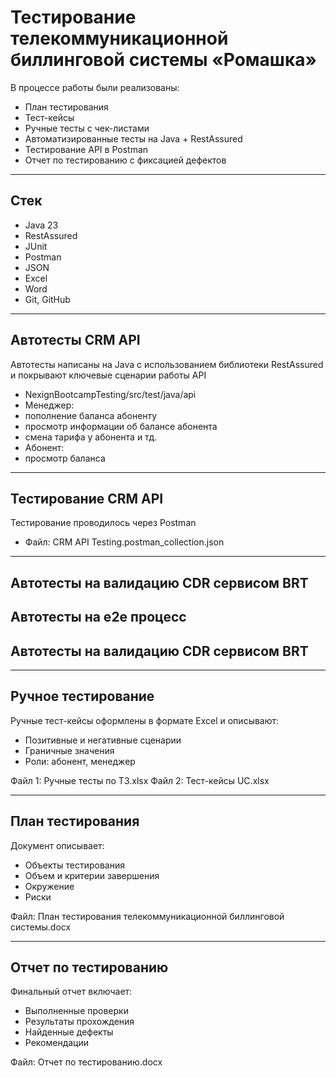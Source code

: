 # Тестирование телекоммуникационной биллинговой системы «Ромашка»

В процессе работы были реализованы:

* План тестирования
* Тест-кейсы
* Ручные тесты с чек-листами
* Автоматизированные тесты на Java + RestAssured
* Тестирование API в Postman
* Отчет по тестированию с фиксацией дефектов

---

## Стек 

* Java 23
* RestAssured
* JUnit
* Postman
* JSON
* Excel
* Word
* Git, GitHub

---
##  Автотесты CRM API

Автотесты написаны на Java с использованием библиотеки RestAssured и покрывают ключевые сценарии работы API

* NexignBootcampTesting/src/test/java/api
* Менеджер:
* пополнение баланса абоненту
* просмотр информации об балансе абонента
* смена тарифа у абонента и тд.
* Абонент:
* просмотр баланса
  
---

##  Тестирование CRM API 

Тестирование проводилось через Postman

* Файл: CRM API Testing.postman_collection.json
  
---

##  Автотесты на валидацию CDR сервисом BRT

##  Автотесты на e2e процесс

##  Автотесты на валидацию CDR сервисом BRT

---

## Ручное тестирование

Ручные тест-кейсы оформлены в формате Excel и описывают:

* Позитивные и негативные сценарии
* Граничные значения
* Роли: абонент, менеджер

Файл 1: Ручные тесты по  ТЗ.xlsx
Файл 2: Тест-кейсы UC.xlsx

---

## План тестирования

Документ описывает:

* Объекты тестирования
* Объем и критерии завершения
* Окружение
* Риски

Файл: План тестирования телекоммуникационной биллинговой системы.docx

---

## Отчет по тестированию

Финальный отчет включает:

* Выполненные проверки
* Результаты прохождения
* Найденные дефекты
* Рекомендации

Файл: Отчет по тестированию.docx

